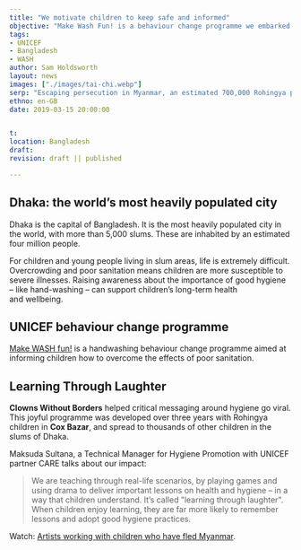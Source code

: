 ```yaml
---
title: "We motivate children to keep safe and informed"
objective: "Make Wash Fun! is a behaviour change programme we embarked on with <b>UNICEF</b>, over 3 years. We brought our approach to hand washing in <b>Cox’s Bazar, Dhaka</b> and developed a movement which continues to be shared across Bangladesh with thousands of&nbsp;children."
tags:
- UNICEF
- Bangladesh
- WASH
author: Sam Holdsworth
layout: news
images: ["./images/tai-chi.webp"]
serp: "Escaping persecution in Myanmar, an estimated 700,000 Rohingya people fled to Bangladesh & now live in refugee camps, working with UNICEF we implemented a successful behaviour change programme."
ethno: en-GB
date: 2019-03-15 20:00:00


t:
location: Bangladesh
draft:
revision: draft || published

---
```


<!--
# Partner name
> important endorsement
## About the partnership
- why is this a just cause?
- what is THIS partner's vision for the future?
- how do we meet their goals?
## Technical criteria
- tracking and monitoring
- accountability
- people
-->



## Dhaka: the world’s most heavily populated&nbsp;city

<!--
Escaping persecution in Myanmar, an estimated 700,000 Rohingya people fled to Bangladesh and now live in refugee camps near **Cox’s Bazar,&nbsp;Dhaka**.
-->

Dhaka is the capital of Bangladesh. It is the most heavily populated city in the world, with more than 5,000 slums.
These are inhabited by an estimated four million&nbsp;people.

For <!-- families, -->children and young people living in slum areas, life is extremely difficult. Overcrowding and poor sanitation means children are more susceptible to severe illnesses. Raising awareness about the importance of good hygiene – like hand-washing – can support children’s long-term health and&nbsp;wellbeing.

## UNICEF behaviour change programme

[Make WASH fun!](https://www.unicef.org/rosa/stories/rohingya-children-become-hygiene-promotion-ambassadors-during-covid-19-response-coxs-bazar) is a handwashing behaviour change programme aimed at informing children how to overcome the effects of poor&nbsp;sanitation.

## Learning Through Laughter

**Clowns Without Borders** helped critical messaging around hygiene go viral. This joyful programme was developed over three years with Rohingya children in **Cox Bazar**, and spread to thousands of other children in the slums of&nbsp;Dhaka.

<!--
> The magic ingredient? Play.
**Play** helps children learn about themselves, each other and the world. It strengthens their bodies and their brains. It opens children up to new experiences and provides fertile ground for developing skills. It’s the best and most exciting way to learn.
-->

Maksuda Sultana, a Technical Manager for Hygiene Promotion with UNICEF partner CARE talks about our impact:

> We are teaching through real-life scenarios, by playing games and using drama to deliver important lessons on health and hygiene – in a way that children understand. It’s called "learning through laughter". When children enjoy learning, they are far more likely to remember lessons and adopt good hygiene practices.

<script>import Youtube from '$lib/Youtube.svelte';</script>
<Youtube watchID='MhdrEDr2MjI' />

Watch: [Artists working with children who have fled Myanmar](https://www.youtube.com/watch?v=MhdrEDr2MjI)<!--, on the&nbsp;BBC -->.

<!-- debug: multiple video `<Youtube watchID='njcZ6jOgazU' />` -->


<!--
# A network of clowns brings laughter to Rohingya camps
- from: https://www.devex.com/news/a-network-of-clowns-brings-laughter-to-rohingya-camps-94416

![Clowns entertain children](https://res.cloudinary.com/devex/image/fetch/c_scale,f_auto,q_auto,w_720/https://lh4.googleusercontent.com/dAYnBo22WcBfVgEXOW54z_DLMsnMaTPJFNTPTYkSiIBZrEUbNitxHKzqucvwXyC-iAo79-waMojMvH809eYYP9jIH9XumUPcwi4aBrPvwWDho_96HX8dpzFgOubScoSNntKEJOMt "Clowns entertain children in Cox’s Bazar in Bangladesh. Photo by: Edward Morgan")

COX’S BAZAR, Bangladesh — On a hot December afternoon, four clowns wait patiently for children to settle down. The teachers are struggling to bring order amongst the 500-odd children, who are transfixed. Some have their mouths open and others sit down without taking their eyes off the clowns — sometimes plopping onto a friend’s lap, adding to the commotion.

The children live in Kutupalong-Balukhali camp, the world’s largest refugee settlement, that stretches south from Cox’s Bazar, Bangladesh. None of them have seen a clown in real life — until now.

> What we bring cannot be measured, but it is undeniable that laughter prolongs lives. It is, after all, the best medicine.

<cite>Nicholas Mamba, clown, Clowns Without Borders</cite>

The show itself is over the top, with exaggerated sloppiness, magic tricks, and juggling routines. There are many pratfalls — the technical term for a staged tumble — for comic effect. The clowns play for awkwardness intentionally, and it gets a laugh every time. The show is held in a “child-friendly space,” a version of playschools with open areas, but set inside a refugee camp. The clowns wear goofy clothes, but no makeup. Just a big red nose.

In Myanmar, where many of these children were born, the Rohingya Muslim community was subjected to state-backed violence, which the United Nations has declared a “textbook example of ethnic cleansing.” More than 740,000 Rohingya have fled across the border to Bangladesh since August 2017. The total number of Rohingya refugees now stands at 909,840. Nearly 498,700 — or 55 percent — are children, now living in a refugee camp the size of a small city, with few schools or playgrounds, and often saddled with responsibilities of household chores such as collecting firewood or working as day laborers.

Not today though. Today, they are here to watch clowns.

## A global network of clowns

Two of the four clowns, Jonas Sjögren and Nicholas Mamba, are visiting the camp for the second time. It’s been almost 11 months since their first visit, and they are pleasantly surprised that the children remember them.

“Every person in the camp is worth coming back to,” said Mamba, a clown from Swaziland, on his second expedition to the Rohingya camps. Rohingya refugees are used to celebrities visiting the camps, but it is the clowns who truly enjoy unparalleled celebrity status.

“We got out of the car, and hundreds of kids were screaming and running towards us. They recognized us instantly. We were not even wearing the red noses,” Sjögren said. Within minutes, a ripple went through the camps: “Each kid’s excited scream attracted 10 more. Before we knew, hundreds of kids were running at us,” he recalled.

Excited screams from children, thunderous applause, and roaring laughter are all rare commodities in a refugee camp. It makes these workshops and performances precious.

https://www.youtube.com/watch?v=UqI0DVwBlK8
**Clowns Without Borders performs in Rohingya refugee camps. Via YouTube.**

The teachers eventually impose order, and the show begins.

The jokes are elementary. In one case, the routine simply involves a farting noise and the audience is helpless with laughter. “We were singing a song and we made a farting noise. One girl, in particular, could not stop laughing. I sincerely believe, in that moment — reduced to a little pile of laughter —she isn’t aware she is in the middle of a humanitarian crisis,” Sjögren said.

For the last 20 years, Clowns Without Borders, a global network of clowns, has been working in places that are in dire need of laughter: “Doctors Without Borders helps people survive. We teach them to live on. We don’t come with candy or medicines. What we bring cannot be measured, but it is undeniable that laughter prolongs lives. It is, after all, the best medicine,” Mamba added.

The organization was founded by a legend among clowns: Tortell Poltrona, who was invited to perform in a refugee camp in Croatia, created as a result of the Yugoslav Wars in the ‘90s. The Spanish clown’s performance unexpectedly attracted audiences of more than 700 children, making Poltrona realize that there was a great need for clowns in crisis situations. Poltrona grew up in Spain under the Franco dictatorship, and he considered clowning to be a creative way to help children suffering from post-traumatic stress disorder express themselves without having to rely on words.

Since then, CWB has worked with the [UN Refugee Agency](https://www.devex.com/organizations/united-nations-high-commissioner-for-refugees-unhcr-46715) to offer humor and art as a means of psychological support to communities that have suffered trauma.

<aside>
[Opinion: Refugee children need more than water, food, and shelter](https://www.devex.com/news/opinion-refugee-children-need-more-than-water-food-and-shelter-94225)

Lego Foundation CEO John Goodwin explores how providing for refugee children must go beyond basic survival needs. Children's lifelong development and learning are determined by a key ingredient: play.
</aside>

## Filling a void

In the Rohingya community, clowning has emerged as a creative resource to help children who are dealing with trauma. In the camps, the impact of their experiences manifests itself amongst children in unexpected ways every day. Sjögren gave an example of a child who flinched when the clown raised his hand to wave at him.

Traumatic stress can be associated with lasting changes in the brain, particularly for children. During the targeted violence in 2017, some of the Rohingya children saw their family members being tortured, raped, and murdered.

One in 2 Rohingya children who fled to Bangladesh were orphaned by violence, while more than 6,000 children living in Cox’s Bazar are alone or have to fend for themselves, according to a study by Save The Children. Education and psychosocial support for the children — now being referred to as a “lost generation” by UNICEF — has emerged as a priority area for aid agencies.

“We are talking about children who climbed a mountain, barefoot and hungry to get here. They are strong and resilient. They are motivated to learn new things,” said Charbel El Hajj, who works with Terre Des Hommes, a Swiss children’s aid organization working on child protection and psychosocial support.

Unable to verbalize their feelings, traumatized children may experience chronic stress, vigilance, fear, and irritation, according to El Hajj.

A performance by the clowns will not remedy any of that — not today anyway. But it will briefly allow the children to experience something different. “Laughter opens something very fundamental in people. If we open that door in a safe place, it creates resilience and empowers the healing process,” Mamba said.



![Children react to clowns](https://res.cloudinary.com/devex/image/fetch/c_scale,f_auto,q_auto,w_720/https://lh4.googleusercontent.com/d0wAf_lSqLWVpiu-eacNJUDoyU3SQPdtc3oiAnT4kEUUM5qv7D60nW9kY_fuux3Rnqo1C0tOOqMvIc5ktX58scdWU-jmqzFGN-0ne65ZRntc2jiSSdREmeofmwOBDxBI-umfx6sH "Children react to clowns in Bangladesh. Photo by: Edward Morgan")

## Learning by laughing

Performances are not entirely without lessons, though. Aid organizations such as TDH, which collaborates with clowns and brings them to the camps, weave messages about sanitation and personal hygiene; trust-building exercises; and motor skill development into the performance.

Avenues for formal education are rare in the Rohingya refugee camps. Rohingya families and Bangladeshi officials have criticized the U.N.-backed humanitarian operation — which has received $655 million in international aid over the last year — for providing inadequate classrooms and curriculum. The curriculum to be taught during 2019-2020 is still being finalized.

“The competency-based learning framework and approach is gradually being introduced in the camps,” said Frederic Vincent, who heads education sector activities inside the camps for UNICEF. New learning materials are being piloted and a planned rollout for all children is likely to be completed by March 2019, he said.

In absence of formal education, nonformal education imparted during CWB performances fills a critical void that helps children cope with the realities of life as a refugee. The clowns conduct workshops for children on behalf of aid organizations, whose employees are trained to continue the lessons after they leave. The messages are simple: Work in a team, learn to trust each other, trust this space.

“If they build a human pyramid and it starts to shake, we teach them how to slow down, disentangle, and do it without hurting each other. The children fall a lot but they learn along the way, form closer friendships,” Sjögren explained.

Midway through the show, the clowns realize that adults have lined up on elevated roads around the play area, so they start playing to the older audience as well.

“The parents are happy because their children go back home smiling. It is a rare thing in the camps,” said Tania Nachrin, psychosocial support coordinator at TDH. A day after the clowns leave, every returning child has the same question: When will they be back?

The day the clowns performed fueled conversation for months after the show. It was one of the few days when Rohingya children were not refugee children, queuing up to collect food coupons, medicine, or shelter supplies. They were just children, for a brief second, in the middle of a humanitarian crisis.

About the Author: Vidya Krishnan
Vidya Krishnan is a Mumbai-based freelance journalist who writes about health, human rights, and gender in South Asia.

-->








<!--
t:
location: Bangladesh
draft:
revision: draft || published
-->
<!--
objective: highlight Partner's humanitarian objective for the location.
serp: subheader and ecerpt from Search Engine Results Page entry
ethno: compounding language encoding, region or target locale.
  - short form of `ethnologue`, encompasing isolate, creole or locale.

#
tags:
- "Cox’s Bazar, Dhaka"
date format: `YYYY-MM-DD`
layout: person || article || blog || default
true: published || draft
doc: version, context, revision,
{title} content
-->

<!-- Documentation:  -->
<!--script context="module">
  export let metadata = {
    title: "Make WASH fun!",
    author: "Sam Holdsworth"
  };
</script-->

<!-- <script>
  import Component from './Component.svelte';
</script>

<Component>
{@html title}
{@html serp}
</Component> -->
